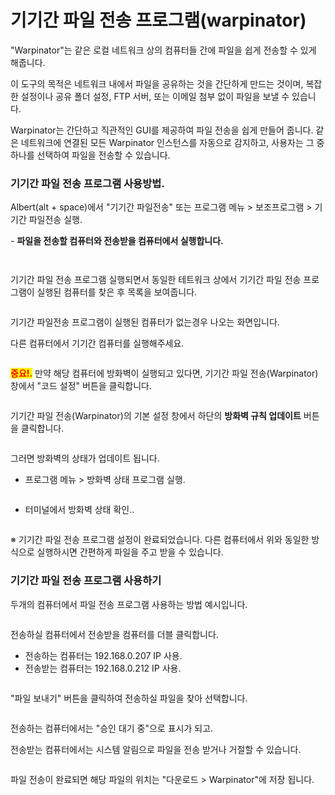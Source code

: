 # 기기간 파일 전송 프로그램(warpinator)

"Warpinator"는 같은 로컬 네트워크 상의 컴퓨터들 간에 파일을 쉽게 전송할 수 있게 해줍니다.&#x20;

이 도구의 목적은 네트워크 내에서 파일을 공유하는 것을 간단하게 만드는 것이며, 복잡한 설정이나 공유 폴더 설정, FTP 서버, 또는 이메일 첨부 없이 파일을 보낼 수 있습니다.



Warpinator는 간단하고 직관적인 GUI를 제공하여 파일 전송을 쉽게 만들어 줍니다. 같은 네트워크에 연결된 모든 Warpinator 인스턴스를 자동으로 감지하고, 사용자는 그 중 하나를 선택하여 파일을 전송할 수 있습니다.





### 기기간 파일 전송 프로그램 사용방법.

Albert(alt + space)에서 "기기간 파일전송" 또는 프로그램 메뉴 > 보조프로그램 > 기기간 파일전송 실행.

&#x20;\- **파일을 전송할 컴퓨터와 전송받을 컴퓨터에서 실행합니다.**

<div>

<figure><img src="../.gitbook/assets/0 (1).png" alt=""><figcaption></figcaption></figure>

 

<figure><img src="../.gitbook/assets/1 (9).png" alt=""><figcaption></figcaption></figure>

</div>



기기간 파일 전송 프로그램 실행되면서 동일한 테트워크 상에서 기기간 파일 전송 프로그램이 실행된 컴퓨터를 찾은 후 목록을 보여줍니다.&#x20;

<figure><img src="../.gitbook/assets/4 (14).png" alt=""><figcaption></figcaption></figure>

기기간 파일전송 프로그램이 실행된 컴퓨터가 없는경우 나오는 화면입니다.&#x20;

다른 컴퓨터에서 기기간 컴퓨터를 실행해주세요.

<figure><img src="../.gitbook/assets/4-1 (1).png" alt=""><figcaption></figcaption></figure>

<mark style="color:red;">**중요!.**</mark> 만약 해당 컴퓨터에 방화벽이 실행되고 있다면, 기기간 파일 전송(Warpinator) 창에서 "코드 설정" 버튼을 클릭합니다.

<figure><img src="../.gitbook/assets/image (482).png" alt=""><figcaption></figcaption></figure>

기기간 파일 전송(Warpinator)의 기본 설정 창에서 하단의 **방화벽 규칙 업데이트** 버튼을 클릭합니다.

<figure><img src="../.gitbook/assets/6 (3).png" alt=""><figcaption></figcaption></figure>

그러면 방화벽의 상태가 업데이트 됩니다.

* 프로그램 메뉴 > 방화벽 상태 프로그램 실행.

<figure><img src="../.gitbook/assets/image (483).png" alt=""><figcaption></figcaption></figure>

* 터미널에서 방화벽 상태 확인..

<figure><img src="../.gitbook/assets/image (481).png" alt=""><figcaption></figcaption></figure>

※ 기기간 파일 전송 프로그램 설정이 완료되었습니다. 다른 컴퓨터에서 위와 동일한 방식으로 실행하시면 간편하게 파일을 주고 받을 수 있습니다. &#x20;



### 기기간 파일 전송 프로그램 사용하기

두개의 컴퓨터에서 파일 전송 프로그램 사용하는 방법 예시입니다.&#x20;

<figure><img src="../.gitbook/assets/image (486).png" alt=""><figcaption></figcaption></figure>



전송하실 컴퓨터에서 전송받을 컴퓨터를 더블 클릭합니다.

* 전송하는 컴퓨터는 192.168.0.207 IP 사용.
* 전송받는 컴퓨터는 192.168.0.212 IP 사용.

<figure><img src="../.gitbook/assets/image (487).png" alt=""><figcaption></figcaption></figure>

"파일 보내기" 버튼을 클릭하여 전송하실 파일을 찾아 선택합니다.&#x20;

<figure><img src="../.gitbook/assets/2 (14).png" alt=""><figcaption></figcaption></figure>

전송하는 컴퓨터에서는 "승인 대기 중"으로 표시가 되고.

전송받는 컴퓨터에서는 시스템 알림으로  파일을 전송 받거나 거절할 수 있습니다.&#x20;

<figure><img src="../.gitbook/assets/image (488).png" alt=""><figcaption></figcaption></figure>



파일 전송이 완료되면 해당 파일의 위치는 "다운로드 > Warpinator"에 저장 됩니다.&#x20;

<figure><img src="../.gitbook/assets/image (489).png" alt=""><figcaption></figcaption></figure>
